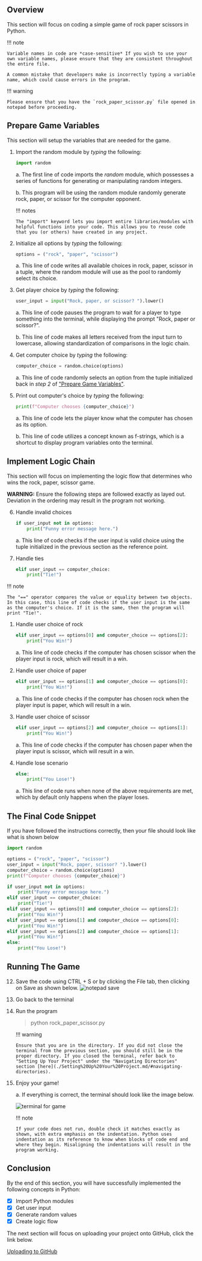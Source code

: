 ## Overview

This section will focus on coding a simple game of rock paper scissors in Python.

!!! note

    Variable names in code are *case-sensitive* If you wish to use your own variable names, please ensure that they are consistent throughout the entire file.

    A common mistake that developers make is incorrectly typing a variable name, which could cause errors in the program.

!!! warning

    Please ensure that you have the `rock_paper_scissor.py` file opened in notepad before proceeding.

## Prepare Game Variables

This section will setup the variables that are needed for the game.

1.  Import the random module by _typing_ the following:

    ```py
    import random
    ```

    a. The first line of code imports the _random_ module, which possesses a series of functions for generating or manipulating random integers.

    b. This program will be using the random module randomly generate rock, paper, or scissor for the computer opponent.

    !!! notes

        The "import" keyword lets you import entire libraries/modules with helpful functions into your code. This allows you to reuse code that you (or others) have created in any project.

2.  Initialize all options by _typing_ the following:

    ```py
    options = ("rock", "paper", "scissor")
    ```

    a. This line of code writes all available choices in rock, paper, scissor in a tuple, where the random module will use as the pool to randomly select its choice.

3.  Get player choice by _typing_ the following:

    ```py
    user_input = input("Rock, paper, or scissor? ").lower()
    ```

    a. This line of code pauses the program to wait for a player to type something into the terminal, while displaying the prompt "Rock, paper or scissor?".

    b. This line of code makes all letters received from the input turn to lowercase, allowing standardization of comparisons in the logic chain.

4.  Get computer choice by _typing_ the following:

    ```py
    computer_choice = random.choice(options)
    ```

    a. This line of code randomly selects an option from the tuple initialized back in _step 2_ of ["Prepare Game Variables"](./Writing%20Your%20First%20Game.md/#prepare-game-variables).

5.  Print out computer's choice by _typing_ the following:

    ```py
    print(f"Computer chooses {computer_choice}")
    ```

    a. This line of code lets the player know what the computer has chosen as its option.

    b. This line of code utilizes a concept known as f-strings, which is a shortcut to display program variables onto the terminal.

## Implement Logic Chain

This section will focus on implementing the logic flow that determines who wins the rock, paper, scissor game.

**WARNING:** Ensure the following steps are followed exactly as layed out. Deviation in the ordering may result in the program not working.

6. Handle invalid choices

    ```py
    if user_input not in options:
        print("Funny error message here.")
    ```

    a. This line of code checks if the user input is valid choice using the tuple initialized in the previous section as the reference point.

7. Handle ties

    ```py
    elif user_input == computer_choice:
        print("Tie!")
    ```

!!! note

    The "==" operator compares the value or equality between two objects. In this case, this line of code checks if the user input is the same as the computer's choice. If it is the same, then the program will print "Tie!".

1. Handle user choice of rock

    ```py
    elif user_input == options[0] and computer_choice == options[2]:
        print("You Win!")
    ```

    a. This line of code checks if the computer has chosen scissor when the player input is rock, which will result in a win.

2. Handle user choice of paper

    ```py
    elif user_input == options[1] and computer_choice == options[0]:
        print("You Win!")
    ```

    a. This line of code checks if the computer has chosen rock when the player input is paper, which will result in a win.

3. Handle user choice of scissor

    ```py
    elif user_input == options[2] and computer_choice == options[1]:
        print("You Win!")
    ```

    a. This line of code checks if the computer has chosen paper when the player input is scissor, which will result in a win.

4. Handle lose scenario

    ```py
    else:
        print("You Lose!")
    ```

    a. This line of code runs when none of the above requirements are met, which by default only happens when the player loses.

## The Final Code Snippet

If you have followed the instructions correctly, then your file should look like what is shown below

```py
import random

options = ("rock", "paper", "scissor")
user_input = input("Rock, paper, scissor? ").lower()
computer_choice = random.choice(options)
print(f"Computer chooses {computer_choice}")

if user_input not in options:
    print("Funny error message here.")
elif user_input == computer_choice:
    print("Tie!")
elif user_input == options[0] and computer_choice == options[2]:
    print("You Win!")
elif user_input == options[1] and computer_choice == options[0]:
    print("You Win!")
elif user_input == options[2] and computer_choice == options[1]:
    print("You Win!")
else:
    print("You Lose!")
```

## Running The Game

12. Save the code using CTRL + S or by clicking the File tab, then clicking on Save as shown below.
    ![notepad save](./assets/codeS11.PNG)
13. Go back to the terminal

14. Run the program

    > python rock_paper_scissor.py

    !!! warning

        Ensure that you are in the directory. If you did not close the terminal from the previous section, you should still be in the proper directory. If you closed the terminal, refer back to "Setting Up Your Project" under the "Navigating Directories" section [here](./Setting%20Up%20Your%20Project.md/#navigating-directories).

15. Enjoy your game!

    a. If everything is correct, the terminal should look like the image below.

    ![terminal for game](./assets/codeS15a.png)

    !!! note

        If your code does not run, double check it matches exactly as shown, with extra emphasis on the indentation. Python uses indentation as its reference to know when blocks of code end and where they begin. Misaligning the indentations will result in the program working.

## Conclusion

By the end of this section, you will have successfully implemented the following concepts in Python:

-   [x] Import Python modules
-   [x] Get user input
-   [x] Generate random values
-   [x] Create logic flow

The next section will focus on uploading your project onto GitHub, click the link below.

[Uploading to GitHub](Upload%20to%20GitHub.md)
